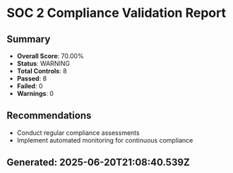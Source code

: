 
# SOC 2 Compliance Validation Report

## Summary
- **Overall Score**: 70.00%
- **Status**: WARNING
- **Total Controls**: 8
- **Passed**: 8
- **Failed**: 0
- **Warnings**: 0

## Recommendations
- Conduct regular compliance assessments
- Implement automated monitoring for continuous compliance

## Generated: 2025-06-20T21:08:40.539Z
      
